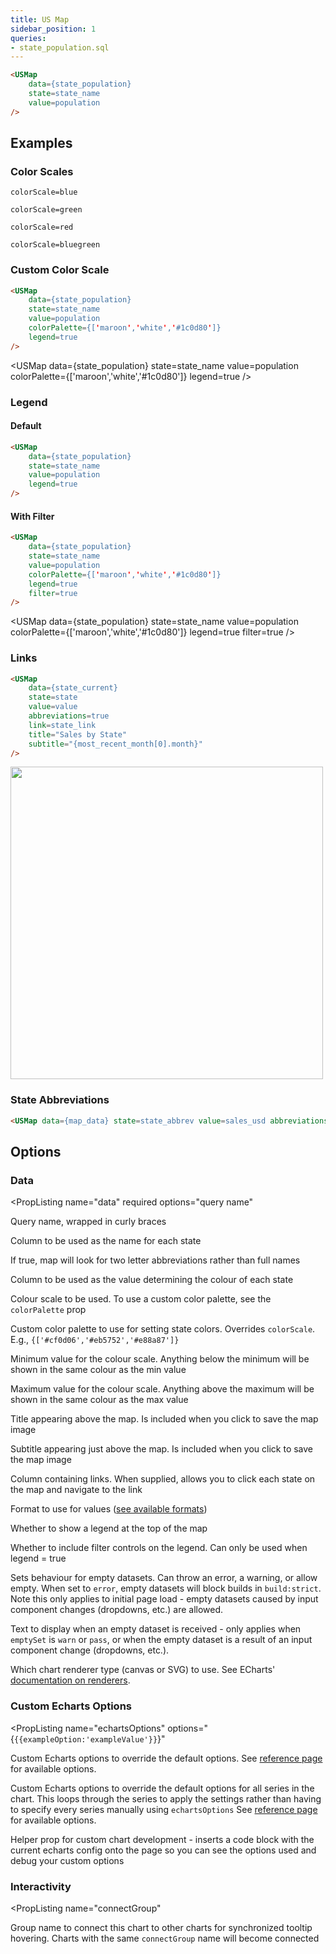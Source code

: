 ```yaml
---
title: US Map
sidebar_position: 1
queries:
- state_population.sql
---
```


<USMap
    data={state_population}
    state=state_name
    value=population
/>

```html
<USMap
    data={state_population}
    state=state_name
    value=population
/>
```

## Examples

### Color Scales

`colorScale=blue`

<USMap
    data={state_population}
    state=state_name
    value=population
    colorScale=blue
/>

`colorScale=green`

<USMap
    data={state_population}
    state=state_name
    value=population
    colorScale=green
/>

`colorScale=red`

<USMap
    data={state_population}
    state=state_name
    value=population
    colorScale=red
/>

`colorScale=bluegreen`

<USMap
    data={state_population}
    state=state_name
    value=population
    colorScale=bluegreen
/>

### Custom Color Scale

```html
<USMap
    data={state_population}
    state=state_name
    value=population
    colorPalette={['maroon','white','#1c0d80']}
    legend=true
/>
```

<USMap
    data={state_population}
    state=state_name
    value=population
    colorPalette={['maroon','white','#1c0d80']}
    legend=true
/>

### Legend

#### Default

```html
<USMap
    data={state_population}
    state=state_name
    value=population
    legend=true
/>
```

<USMap
    data={state_population}
    state=state_name
    value=population
    legend=true
/>


#### With Filter

```html
<USMap
    data={state_population}
    state=state_name
    value=population
    colorPalette={['maroon','white','#1c0d80']}
    legend=true
    filter=true
/>
```

<USMap
    data={state_population}
    state=state_name
    value=population
    colorPalette={['maroon','white','#1c0d80']}
    legend=true
    filter=true
/>

### Links

```html
<USMap
	data={state_current}
	state=state
	value=value
	abbreviations=true
	link=state_link
	title="Sales by State"
	subtitle="{most_recent_month[0].month}"
/>
```

<img src='/img/map-links.gif' width='500px'/>

### State Abbreviations

```html
<USMap data={map_data} state=state_abbrev value=sales_usd abbreviations=true />
```

<USMap data={state_population} state=state_abbrev value=population abbreviations=true />


## Options

### Data

<PropListing
    name="data"
    required
    options="query name"
>

Query name, wrapped in curly braces

</PropListing>
<PropListing
    name="state"
    required
    options="column name"
>

Column to be used as the name for each state

</PropListing>
<PropListing
    name="abbreviations"
    options={['false','true']}
    defaultValue='false'
>

If true, map will look for two letter abbreviations rather than full names

</PropListing>
<PropListing
    name="value"
    required
    options="column name"
>

Column to be used as the value determining the colour of each state

</PropListing>
<PropListing
    name="colorScale"
    options={['blue','green','red','bluegreen']}
    defaultValue='blue'
>

Colour scale to be used. To use a custom color palette, see the `colorPalette` prop

</PropListing>
<PropListing
    name="colorPalette"
    options="array of color codes (can be CSS, hex, RGB, HSL)"
>

Custom color palette to use for setting state colors. Overrides `colorScale`. E.g., `{['#cf0d06','#eb5752','#e88a87']}`

</PropListing>
<PropListing
    name="min"
    options="number"
>

Minimum value for the colour scale. Anything below the minimum will be shown in the same colour as the min value

</PropListing>
<PropListing
    name="max"
    options="number"
>

Maximum value for the colour scale. Anything above the maximum will be shown in the same colour as the max value

</PropListing>
<PropListing
    name="title"
    options="string"
>

Title appearing above the map. Is included when you click to save the map image

</PropListing>
<PropListing
    name="subtitle"
    options="string"
>

Subtitle appearing just above the map. Is included when you click to save the map image

</PropListing>
<PropListing
    name="link"
    options="column name"
>

Column containing links. When supplied, allows you to click each state on the map and navigate to the link

</PropListing>
<PropListing
    name="fmt"
    options="Excel-style format | built-in format | custom format"
>

Format to use for values ([see available formats](/core-concepts/formatting))

</PropListing>
<PropListing
    name="legend"
    options={['true','false']}
    defaultValue='false'
>

Whether to show a legend at the top of the map

</PropListing>
<PropListing
    name="filter"
    options={['true','false']}
    defaultValue='false'
>

Whether to include filter controls on the legend. Can only be used when legend = true

</PropListing>
<PropListing
    name="emptySet"
    options={['error','warn','pass']}
    defaultValue='error'
>

Sets behaviour for empty datasets. Can throw an error, a warning, or allow empty. When set to `error`, empty datasets will block builds in `build:strict`. Note this only applies to initial page load - empty datasets caused by input component changes (dropdowns, etc.) are allowed.

</PropListing>
<PropListing
    name="emptyMessage"
    options="string"
    defaultValue="No records"
>

Text to display when an empty dataset is received - only applies when `emptySet` is `warn` or `pass`, or when the empty dataset is a result of an input component change (dropdowns, etc.).

</PropListing>
<PropListing
    name="renderer"
    options={['canvas','svg']}
    defaultValue='canvas'
>
<PropListing
    name="downloadableData"
    description="Whether to show the download button to allow users to download the data"
    required=false
    options={["true", "false"]}
    defaultValue="true"
/>
<PropListing
    name="downloadableImage"
    description="Whether to show the button to allow users to save the chart as an image"
    required=false
    options={["true", "false"]}
    defaultValue="true"
/>

Which chart renderer type (canvas or SVG) to use. See ECharts' [documentation on renderers](https://echarts.apache.org/handbook/en/best-practices/canvas-vs-svg/).

</PropListing>

### Custom Echarts Options

<PropListing
    name="echartsOptions"
    options="{`{{exampleOption:'exampleValue'}}`}"
>

Custom Echarts options to override the default options. See [reference page](/components/echarts-options/) for available options.

</PropListing>
<PropListing
    name="seriesOptions"
    options="{`{{exampleSeriesOption:'exampleValue'}}`}"
>

Custom Echarts options to override the default options for all series in the chart. This loops through the series to apply the settings rather than having to specify every series manually using `echartsOptions` See [reference page](/components/echarts-options/) for available options.

</PropListing>
<PropListing
    name="printEchartsConfig"
    options={['true', 'false']}
    defaultValue="false"
>

Helper prop for custom chart development - inserts a code block with the current echarts config onto the page so you can see the options used and debug your custom options

</PropListing>

### Interactivity

<PropListing
    name="connectGroup"
>

Group name to connect this chart to other charts for synchronized tooltip hovering. Charts with the same `connectGroup` name will become connected

</PropListing>